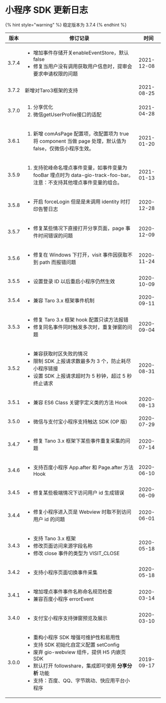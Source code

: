 # 小程序 SDK 更新日志

{% hint style="warning" %}
稳定版本为 3.7.4
{% endhint %}

| 版本    | 修订记录                                                                                                                                                                                                     | 时间         |
| ----- | -------------------------------------------------------------------------------------------------------------------------------------------------------------------------------------------------------- | ---------- |
| 3.7.4 | <p></p><ul><li>增加事件存储开关enableEventStore，默认false</li><li>修复当用户没有调用获取用户信息时，提审会要求申请权限的问题</li></ul>                                                                                                          | 2021-12-08 |
| 3.7.2 | 新增对Taro3框架的支持                                                                                                                                                                                            | 2021-08-25 |
| 3.7.0 | <p></p><ol><li>分享优化</li><li>微信getUserProfile接口的适配</li></ol>                                                                                                                                              | 2021-04-28 |
| 3.6.1 | <ol><li>新增 comAsPage 配置项，改配置项为 true 将 component 当做 page 处理，默认值为 false，仅微信小程序生效。</li></ol>                                                                                                                | 2021-01-20 |
| 3.5.9 | <p></p><ol><li>支持驼峰命名埋点事件变量，如事件变量为 fooBar 埋点时为 data-gio-track-foo-bar。 注意：不支持其他埋点事件变量的组合。</li></ol>                                                                                                      | 2021-01-13 |
| 3.5.8 | <ul><li>开启 forceLogin 但是是未调用  identity 时打印告警日志</li></ul>                                                                                                                                                 | 2020-12-28 |
| 3.5.7 | <ul><li>修复某些情况下直接打开分享页面，page 事件时间错误的问题</li></ul>                                                                                                                                                         | 2020-12-09 |
| 3.5.6 | <ul><li>修复在 Windows 下打开，visit 事件因获取不到 path 而报错问题</li></ul>                                                                                                                                               | 2020-11-24 |
| 3.5.5 | <ul><li>设置登录 ID 以后重启小程序仍然生效</li></ul>                                                                                                                                                                    | 2020-10-09 |
| 3.5.4 | <ul><li>兼容 Taro 3.x 框架事件机制</li></ul>                                                                                                                                                                     | 2020-09-11 |
| 3.5.3 | <ul><li>修复 Taro 3.x 框架 hook 配置只读方法报错</li><li>修复同名事件同时触发多次时，重复弹窗的问题</li></ul>                                                                                                                             | 2020-09-04 |
| 3.5.2 | <p></p><ul><li>兼容获取时区失败的情况</li><li>限制 SDK 上报请求数最多为 3 个，防止耗尽小程序链接</li><li>设置 SDK 上报请求超时为 5 秒钟，超过 5 秒终止请求</li></ul>                                                                                        | 2020-08-31 |
| 3.5.1 | <ul><li>兼容 ES6 Class 关键字定义类的方法 Hook</li></ul>                                                                                                                                                            | 2020-08-13 |
| 3.5.0 | <ul><li>微信与支付宝小程序支持触达 SDK (OP 版)</li></ul>                                                                                                                                                               | 2020-07-29 |
| 3.4.7 | <ul><li>修复 Tano 3.x 框架下某些事件重复采集的问题</li></ul>                                                                                                                                                             | 2020-07-14 |
| 3.4.6 | <ul><li>支持百度小程序 App.after 和 Page.after 方法 Hook</li></ul>                                                                                                                                                 | 2020-06-10 |
| 3.4.5 | <ul><li>修复某些极端情况下访问用户 id 生成错误</li></ul>                                                                                                                                                                  | 2020-06-09 |
| 3.4.4 | <ul><li>修复小程序进入页是 Webview 时取不到访问用户 id 的问题</li></ul>                                                                                                                                                      | 2020-06-01 |
| 3.4.3 | <p></p><ul><li>支持 Tano 3.x 框架</li><li>修改页面访问来源字段名称</li><li>修改 close 事件的类型为 VISIT_CLOSE</li></ul>                                                                                                         | 2020-05-18 |
| 3.4.2 | <ul><li>支持小程序页面切换事件采集</li></ul>                                                                                                                                                                          | 2020-05-18 |
| 3.4.1 | <ul><li>增加埋点事件事件名称命名规范检查</li><li>兼容百度小程序 errorEvent </li></ul>                                                                                                                                           | 2020-03-14 |
| 3.4.0 | <ul><li>支付宝小程序支持弹窗预览及展示</li></ul>                                                                                                                                                                        | 2020-03-10 |
| 3.0.0 | <ul><li>重构小程序 SDK 增强可维护性和易用性</li><li>支持 SDK 初始化自定义配置 setConfig</li><li>废弃 gio-webview 组件，提供 H5 内嵌页 SDK</li><li>默认打开 followshare，集成即可使用 <strong>分享分析</strong> 功能</li><li>支持：百度、QQ、字节跳动、快应用平台小程序</li></ul> | 2019-09-17 |
